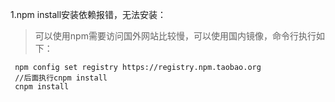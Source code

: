 1.npm install安装依赖报错，无法安装：
> 可以使用npm需要访问国外网站比较慢，可以使用国内镜像，命令行执行如下：
``` 
 npm config set registry https://registry.npm.taobao.org
 //后面执行cnpm install
 cnpm install 
```








